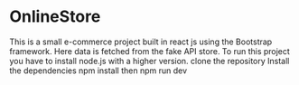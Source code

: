 # OnlineStore
This is a small e-commerce project built in react js using the Bootstrap framework. Here data is fetched from the fake API store.
To run this project you have to install node.js with a higher version.
clone the repository
Install the dependencies
npm install then npm run dev

